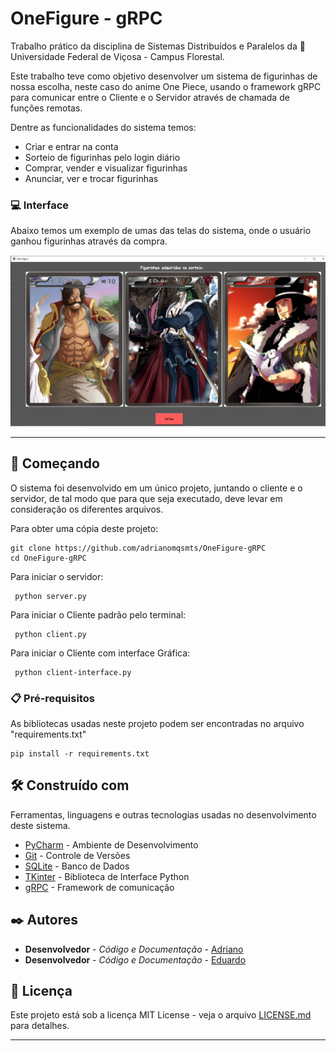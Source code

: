 # OneFigure - gRPC

Trabalho prático da disciplina de Sistemas Distribuídos e Paralelos da 🏫 Universidade Federal de Viçosa - Campus Florestal. 

Este trabalho teve como objetivo desenvolver um sistema de figurinhas de nossa escolha, neste caso do anime One Piece, usando  o framework gRPC para comunicar entre o Cliente e o Servidor através de chamada de funções remotas. 

Dentre as funcionalidades do sistema temos:

- Criar e entrar na conta
- Sorteio de figurinhas pelo login diário
- Comprar, vender e visualizar figurinhas
- Anunciar, ver e trocar figurinhas

### 💻 Interface 

Abaixo temos um exemplo de umas das telas do sistema, onde o usuário ganhou figurinhas através da compra. 

![](readme/interface.png)


********************************************


## 🚀 Começando

O sistema foi desenvolvido em um único projeto, juntando o cliente e o servidor, de tal modo que para que seja executado, deve levar em consideração os diferentes arquivos. 

Para obter uma cópia deste projeto:

```shell
git clone https://github.com/adrianomqsmts/OneFigure-gRPC
cd OneFigure-gRPC
```

Para iniciar o servidor:

```shell
 python server.py
```

Para iniciar o Cliente padrão pelo terminal:

```shell
 python client.py
```

Para iniciar o Cliente com interface Gráfica:

```shell
 python client-interface.py
```

### 📋 Pré-requisitos

As bibliotecas usadas neste projeto podem ser encontradas no arquivo "requirements.txt"

```shell
pip install -r requirements.txt 
```

## 🛠️ Construído com

Ferramentas, linguagens e outras tecnologias usadas no desenvolvimento deste sistema.

* [PyCharm](https://www.jetbrains.com/pycharm/) - Ambiente de Desenvolvimento
* [Git](https://git-scm.com/) - Controle de Versões
* [SQLite](https://www.sqlite.org/docs.html) - Banco de Dados
* [TKinter](https://docs.python.org/3/library/tkinter.html) - Biblioteca de Interface Python
* [gRPC](https://grpc.io/docs/) - Framework de comunicação 

## ✒️ Autores

* **Desenvolvedor** - *Código e Documentação* - [Adriano](https://github.com/adrianomqsmts)
* **Desenvolvedor** - *Código e Documentação* - [Eduardo](https://github.com/eduardovbe)

## 📄 Licença

Este projeto está sob a licença MIT License - veja o arquivo [LICENSE.md](https://github.com/adrianomqsmts/OneFigure-gRPC/blob/master/LICENSE) para detalhes.

---
